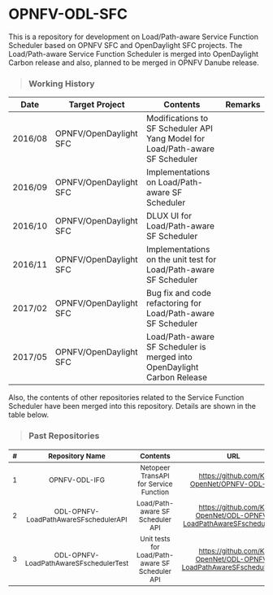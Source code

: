 # OPNFV-ODL-SFC
This is a repository for development on Load/Path-aware Service Function Scheduler based on OPNFV SFC and OpenDaylight SFC projects. 
The Load/Path-aware Service Function Scheduler is merged into OpenDaylight Carbon release and also, planned to be merged in OPNFV Danube release.

> ### Working History
| Date    | Target Project         | Contents                                                                      | Remarks |
|---------|------------------------|-------------------------------------------------------------------------------|---------|
| 2016/08 | OPNFV/OpenDaylight SFC | Modifications to SF Scheduler API Yang Model for Load/Path-aware SF Scheduler |         |
| 2016/09 | OPNFV/OpenDaylight SFC | Implementations on Load/Path-aware SF Scheduler                               |         |
| 2016/10 | OPNFV/OpenDaylight SFC | DLUX UI for Load/Path-aware SF Scheduler                                      |         |
| 2016/11 | OPNFV/OpenDaylight SFC | Implementations on the unit test for Load/Path-aware SF Scheduler             |         |
| 2017/02 | OPNFV/OpenDaylight SFC | Bug fix and code refactoring for Load/Path-aware SF Scheduler                 |         |
| 2017/05 | OPNFV/OpenDaylight SFC | Load/Path-aware SF Scheduler is merged into OpenDaylight Carbon Release       |         |

Also, the contents of other repositories related to the Service Function Scheduler have been merged into this repository. Details are shown in the table below.

> ### Past Repositories

|  <sub>#</sub>  | <sub>Repository Name</sub> | <sub>Contents</sub> | <sub>URL</sub> |
|:---:|:----:|:----------:|:------:|
| <sub>1</sub> | <sub>OPNFV-ODL-IFG</sub> | <sub> Netopeer TransAPI for Service Function </sub> | <sub>https://github.com/K-OpenNet/OPNFV-ODL-IFG</sub> |
| <sub>2</sub> | <sub>ODL-OPNFV-LoadPathAwareSFschedulerAPI</sub> | <sub> Load/Path-aware SF Scheduler API </sub> | <sub>https://github.com/K-OpenNet/ODL-OPNFV-LoadPathAwareSFschedulerAPI</sub> | 
| <sub>3</sub> | <sub>ODL-OPNFV-LoadPathAwareSFschedulerTest </sub>| <sub> Unit tests for Load/Path-aware SF Scheduler API</sub>| <sub>https://github.com/K-OpenNet/ODL-OPNFV-LoadPathAwareSFschedulerTest</sub>|
